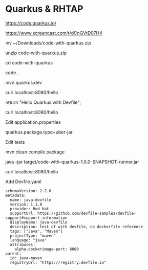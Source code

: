 # Quarkus & RHTAP

https://code.quarkus.io/

https://www.screencast.com/t/dCnGVtD07H4

mv ~/Downloads/code-with-quarkus.zip .

unzip code-with-quarkus.zip

cd code-with-quarkus

code .

mvn quarkus:dev

curl localhost:8080/hello

return "Hello Quarkus with Devfile";

curl localhost:8080/hello

Edit application.properties

quarkus.package.type=uber-jar

Edit tests

mvn clean compile package

java -jar target/code-with-quarkus-1.0.0-SNAPSHOT-runner.jar

curl localhost:8080/hello

Add Devfile.yaml

```
schemaVersion: 2.2.0
metadata:
  name: java-devfile
  version: 1.1.0
  provider: Red Hat
  supportUrl: https://github.com/devfile-samples/devfile-support#support-information
  displayName: java-devfile
  description: test of with devfile, no dockerfile reference
  tags: ["Java", "Maven"]
  projectType: "maven"
  language: "java"
  attributes:
    alpha.dockerimage-port: 8080
parent:
  id: java-maven
  registryUrl: "https://registry.devfile.io"
```